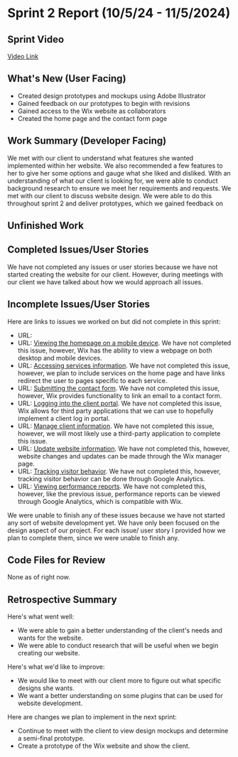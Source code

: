# Sprint 2 Report (10/5/24 - 11/5/2024)
## Sprint Video
[Video Link](https://drive.google.com/file/d/12dqo4DwlWmSqDTC40zA-ag7zc4RMDa0Y/view?usp=sharing)

## What's New (User Facing)
 * Created design prototypes and mockups using Adobe Illustrator
 * Gained feedback on our prototypes to begin with revisions
 * Gained access to the Wix website as collaborators
 * Created the home page and the contact form page


## Work Summary (Developer Facing)
We met with our client to understand what features she wanted implemented within her website. We also recommended a few features to her to give her some options and gauge what she liked and disliked. With an understanding of what our client is looking for, we were able to conduct background research to ensure we meet her requirements and requests.
We met with our client to discuss website design. We were able to do this throughout sprint 2 and deliver prototypes, which we gained feedback on

## Unfinished Work


## Completed Issues/User Stories
We have not completed any issues or user stories because we have not started creating the website for our client. However, during meetings with our client we have talked about how we would approach all issues.
 
 ## Incomplete Issues/User Stories
 Here are links to issues we worked on but did not complete in this sprint:
 * URL: 
 * URL: [Viewing the homepage on a mobile device](https://github.com/aanthoonyy/ACME1-BC-fullStackApp/issues/2). We have not completed this issue, however, Wix has the ability to view a webpage on both desktop and mobile devices.
 * URL: [Accessing services information](https://github.com/aanthoonyy/ACME1-BC-fullStackApp/issues/3). We have not completed this issue, however, we plan to include services on the home page and have links redirect the user to pages specific to each service.
 * URL: [Submitting the contact form](https://github.com/aanthoonyy/ACME1-BC-fullStackApp/issues/4). We have not completed this issue, however, Wix provides functionality to link an email to a contact form.
 * URL: [Logging into the client portal](https://github.com/aanthoonyy/ACME1-BC-fullStackApp/issues/5). We have not completed this issue, Wix allows for third party applications that we can use to hopefully implement a client log in portal.
 * URL: [Manage client information](https://github.com/aanthoonyy/ACME1-BC-fullStackApp/issues/9). We have not completed this issue, however, we will most likely use a third-party application to complete this issue.
 * URL: [Update website information](https://github.com/aanthoonyy/ACME1-BC-fullStackApp/issues/8). We have not completed this, however, website changes and updates can be made through the Wix manager page.
 * URL: [Tracking visitor behavior](https://github.com/aanthoonyy/ACME1-BC-fullStackApp/issues/6). We have not completed this, however, tracking visitor behavior can be done through Google Analytics.
 * URL: [Viewing performance reports](https://github.com/aanthoonyy/ACME1-BC-fullStackApp/issues/7). We have not completed this, however, like the previous issue, performance reports can be viewed through Google Analytics, which is compatible with Wix.

We were unable to finish any of these issues because we have not started any sort of website development yet. We have only been focused on the design aspect of our project. For each issue/ user story I provided how we plan to complete them, since we were unable to finish any.

## Code Files for Review
None as of right now.
 
## Retrospective Summary
Here's what went well:
  * We were able to gain a better understanding of the client's needs and wants for the website.
  * We were able to conduct research that will be useful when we begin creating our website.
 
Here's what we'd like to improve:
   * We would like to meet with our client more to figure out what specific designs she wants.
   * We want a better understanding on some plugins that can be used for website development.
  
Here are changes we plan to implement in the next sprint:
   * Continue to meet with the client to view design mockups and determine a semi-final prototype.
   * Create a prototype of the Wix website and show the client.
